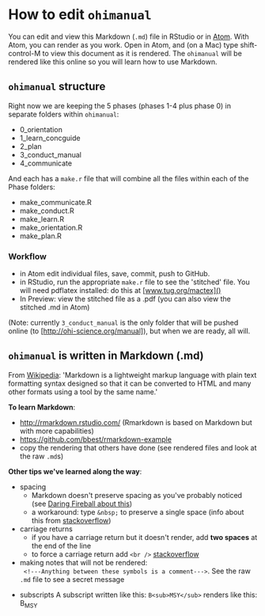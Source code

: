 # How to edit `ohimanual`

You can edit and view this Markdown (`.md`) file in RStudio or in [Atom](https://atom.io/). With Atom, you can render as you work.
Open in Atom, and (on a Mac) type shift-control-M to view this document as it is rendered. The `ohimanual` will be rendered like this online so you will learn how to use Markdown.

## `ohimanual` structure

Right now we are keeping the 5 phases (phases 1-4 plus phase 0) in separate folders within `ohimanual`:

- 0_orientation
- 1_learn_concguide
- 2_plan
- 3_conduct_manual
- 4_communicate

And each has a `make.r` file that will combine all the files within each of the Phase folders:

- make_communicate.R
- make_conduct.R
- make_learn.R
- make_orientation.R
- make_plan.R


### Workflow

- in Atom edit individual files, save, commit, push to GitHub.
- in RStudio, run the appropriate `make.r` file to see the 'stitched' file. You will need pdflatex installed: do this at [www.tug.org/mactex]()
- In Preview: view the stitched file as a .pdf (you can also view the stitched .md in Atom)

(Note: currently `3_conduct_manual` is the only folder that will be pushed online (to [http://ohi-science.org/manual]), but when we are ready, all will.



## `ohimanual` is written in Markdown (.md)

From [Wikipedia](https://en.wikipedia.org/wiki/Markdown): 'Markdown is a lightweight markup language with plain text formatting syntax designed so that it can be converted to HTML and many other formats using a tool by the same name.'

**To learn Markdown**:

- http://rmarkdown.rstudio.com/ (Rmarkdown is based on Markdown but with more capabilities)
- https://github.com/bbest/rmarkdown-example
- copy the rendering that others have done (see rendered files and look at the raw `.md`s)

**Other tips we've learned along the way**:

- spacing
  - Markdown doesn't preserve spacing as you've probably noticed (see [Daring Fireball about this](http://daringfireball.net/projects/markdown/syntax#p))
  - a workaround: type `&nbsp;` to preserve a single space (info about this from [stackoverflow](http://stackoverflow.com/questions/6046263/how-to-indent-in-a-few-lines-in-markdown-markup))
- carriage returns
  - if you have a carriage return but it doesn't render, add **two spaces** at the end of the line
  - to force a carriage return add `<br />` [stackoverflow](http://stackoverflow.com/questions/26188124/carriage-returns-in-markdown-section-of-ipython-notebook)
- making notes that will not be rendered:  
` <!---Anything between these symbols is a comment--->`. See the raw `.md` file to see a secret message
 <!---Secret message: this is a comment--->
 - subscripts
   A subscript written like this: `B<sub>MSY</sub>` renders like this: B<sub>MSY</sub>
